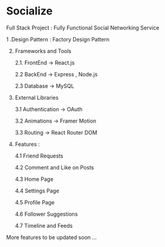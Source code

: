 # Socialize

Full Stack Project : Fully Functional Social Networking Service

1 .Design Pattern :	Factory Design Pattern
   
2. Frameworks and Tools 

   2.1. FrontEnd -> React.js
   
   2.2  BackEnd  -> Express , Node.js
   
   2.3  Database -> MySQL
       
3. External Libraries 

   3.1 Authentication -> OAuth
   
   3.2 Animations     -> Framer Motion
   
   3.3 Routing        -> React Router DOM
   
4. Features :

   4.1 Friend Requests 
	
   4.2 Comment and Like on Posts 
	
   4.3 Home Page
	
   4.4 Settings Page
	
   4.5 Profile Page
	
   4.6 Follower Suggestions
	
   4.7 Timeline and Feeds

More features to be updated soon ...
